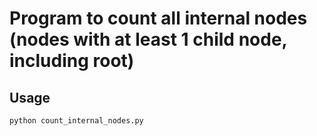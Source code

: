 # Program to count all internal nodes (nodes with at least 1 child node, including root)

## Usage
```
python count_internal_nodes.py
```
